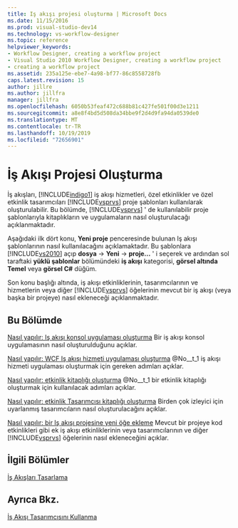```yaml
---
title: Iş akışı projesi oluşturma | Microsoft Docs
ms.date: 11/15/2016
ms.prod: visual-studio-dev14
ms.technology: vs-workflow-designer
ms.topic: reference
helpviewer_keywords:
- Workflow Designer, creating a workflow project
- Visual Studio 2010 Workflow Designer, creating a workflow project
- creating a workflow project
ms.assetid: 235a125e-ebe7-4a98-bf77-86c8558728fb
caps.latest.revision: 15
author: jillre
ms.author: jillfra
manager: jillfra
ms.openlocfilehash: 6050b53feaf472c688b81c427fe501f00d3e1211
ms.sourcegitcommit: a8e8f4bd5d508da34bbe9f2d4d9fa94da0539de0
ms.translationtype: MT
ms.contentlocale: tr-TR
ms.lasthandoff: 10/19/2019
ms.locfileid: "72656901"
---
```

# <a name="creating-a-workflow-project"></a>İş Akışı Projesi Oluşturma
İş akışları, [!INCLUDE[indigo1](../includes/indigo1-md.md)] iş akışı hizmetleri, özel etkinlikler ve özel etkinlik tasarımcıları [!INCLUDE[vsprvs](../includes/vsprvs-md.md)] proje şablonları kullanılarak oluşturulabilir. Bu bölümde, [!INCLUDE[vsprvs](../includes/vsprvs-md.md)] ' de kullanılabilir proje şablonlarıyla kitaplıkların ve uygulamaların nasıl oluşturulacağı açıklanmaktadır.

 Aşağıdaki ilk dört konu, **Yeni proje** penceresinde bulunan Iş akışı şablonlarının nasıl kullanılacağını açıklamaktadır. Bu şablonlara [!INCLUDE[vs2010](../includes/vs2010-md.md)] açıp **dosya**  -> **Yeni**  -> **proje...** ' i seçerek ve ardından sol taraftaki **yüklü şablonlar** bölümündeki **iş akışı** kategorisi, **görsel altında Temel** veya **görsel C#**  düğüm.

 Son konu başlığı altında, iş akışı etkinliklerinin, tasarımcılarının ve hizmetlerin veya diğer [!INCLUDE[vsprvs](../includes/vsprvs-md.md)] öğelerinin mevcut bir iş akışı (veya başka bir projeye) nasıl ekleneceği açıklanmaktadır.

## <a name="in-this-section"></a>Bu Bölümde
 [Nasıl yapılır: Iş akışı konsol uygulaması oluşturma](../workflow-designer/how-to-create-a-workflow-console-application.md) Bir iş akışı konsol uygulamasının nasıl oluşturulduğunu açıklar.

 [Nasıl yapılır: WCF Iş akışı hizmeti uygulaması oluşturma](../workflow-designer/how-to-create-a-wcf-workflow-service-application.md) @No__t_1 iş akışı hizmeti uygulaması oluşturmak için gereken adımları açıklar.

 [Nasıl yapılır: etkinlik kitaplığı oluşturma](../workflow-designer/how-to-create-an-activity-library.md) @No__t_1 bir etkinlik kitaplığı oluşturmak için kullanılacak adımları açıklar.

 [Nasıl yapılır: etkinlik Tasarımcısı kitaplığı oluşturma](../workflow-designer/how-to-create-an-activity-designer-library.md) Birden çok izleyici için uyarlanmış tasarımcıların nasıl oluşturulacağını açıklar.

 [Nasıl yapılır: bir Iş akışı projesine yeni öğe ekleme](../workflow-designer/how-to-add-a-new-item-to-a-workflow-project.md) Mevcut bir projeye kod etkinlikleri gibi ek iş akışı etkinliklerinin veya tasarımcılarının ve diğer [!INCLUDE[vsprvs](../includes/vsprvs-md.md)] öğelerinin nasıl ekleneceğini açıklar.

## <a name="related-sections"></a>İlgili Bölümler
 [İş Akışları Tasarlama](https://msdn.microsoft.com/library/41f727b5-b142-4c1b-b046-492b96135ae6)

## <a name="see-also"></a>Ayrıca Bkz.
 [İş Akışı Tasarımcısını Kullanma](../workflow-designer/using-the-workflow-designer.md)